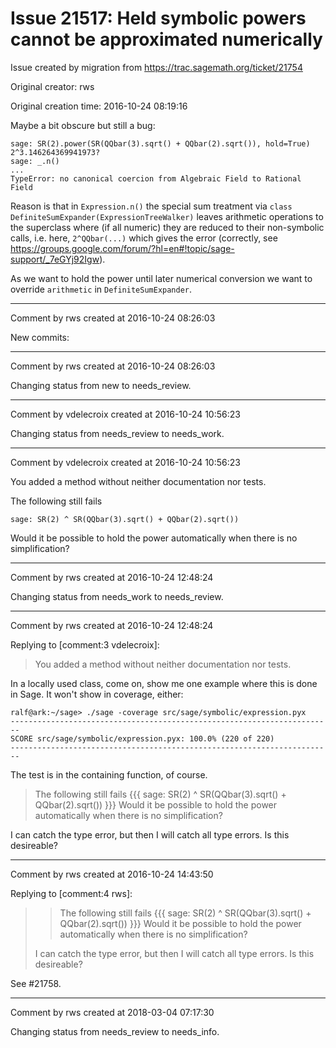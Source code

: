 # Issue 21517: Held symbolic powers cannot be approximated numerically

Issue created by migration from https://trac.sagemath.org/ticket/21754

Original creator: rws

Original creation time: 2016-10-24 08:19:16

Maybe a bit obscure but still a bug:

```
sage: SR(2).power(SR(QQbar(3).sqrt() + QQbar(2).sqrt()), hold=True)
2^3.146264369941973?
sage: _.n()
...
TypeError: no canonical coercion from Algebraic Field to Rational Field
```

Reason is that in `Expression.n()` the special sum treatment via `class DefiniteSumExpander(ExpressionTreeWalker)` leaves arithmetic operations to the superclass where (if all numeric) they are reduced to their non-symbolic calls, i.e. here, `2^QQbar(...)` which gives the error (correctly, see https://groups.google.com/forum/?hl=en#!topic/sage-support/_7eGYj92Igw).

As we want to hold the power until later numerical conversion we want to override `arithmetic` in `DefiniteSumExpander`.


---

Comment by rws created at 2016-10-24 08:26:03

New commits:


---

Comment by rws created at 2016-10-24 08:26:03

Changing status from new to needs_review.


---

Comment by vdelecroix created at 2016-10-24 10:56:23

Changing status from needs_review to needs_work.


---

Comment by vdelecroix created at 2016-10-24 10:56:23

You added a method without neither documentation nor tests.

The following still fails

```
sage: SR(2) ^ SR(QQbar(3).sqrt() + QQbar(2).sqrt())
```

Would it be possible to hold the power automatically when there is no simplification?


---

Comment by rws created at 2016-10-24 12:48:24

Changing status from needs_work to needs_review.


---

Comment by rws created at 2016-10-24 12:48:24

Replying to [comment:3 vdelecroix]:
> You added a method without neither documentation nor tests.

In a locally used class, come on, show me one example where this is done in Sage. It won't show in coverage, either:

```
ralf@ark:~/sage> ./sage -coverage src/sage/symbolic/expression.pyx
------------------------------------------------------------------------
SCORE src/sage/symbolic/expression.pyx: 100.0% (220 of 220)
------------------------------------------------------------------------
```

The test is in the containing function, of course.

> The following still fails
> {{{
> sage: SR(2) ^ SR(QQbar(3).sqrt() + QQbar(2).sqrt())
> }}}
> Would it be possible to hold the power automatically when there is no simplification?

I can catch the type error, but then I will catch all type errors. Is this desireable?


---

Comment by rws created at 2016-10-24 14:43:50

Replying to [comment:4 rws]:
> > The following still fails
> > {{{
> > sage: SR(2) ^ SR(QQbar(3).sqrt() + QQbar(2).sqrt())
> > }}}
> > Would it be possible to hold the power automatically when there is no simplification?
> 
> I can catch the type error, but then I will catch all type errors. Is this desireable?

See #21758.


---

Comment by rws created at 2018-03-04 07:17:30

Changing status from needs_review to needs_info.
